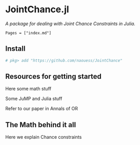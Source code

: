 # JointChance.jl

_A package for dealing with Joint Chance Constraints in Julia._

```@contents
Pages = ["index.md"]
```

## Install 
```julia repl
# pkg> add "https://github.com/naouess/JointChance"
```

## Resources for getting started

Here some math stuff

Some JuMP and Julia stuff

Refer to our paper in Annals of OR

## The Math behind it all

Here we explain Chance constraints 
